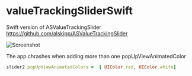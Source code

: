 # valueTrackingSliderSwift
Swift version of ASValueTrackingSlider https://github.com/alskipp/ASValueTrackingSlider

![Screenshot](http://alskipp.github.io/ASValueTrackingSlider/img/screenshot1.gif)

The app chrashes when adding more than one popUpViewAnimatedColor

```ruby 
slider2.popUpViewAnimatedColors =  [ UIColor.red, UIColor.white]
```
